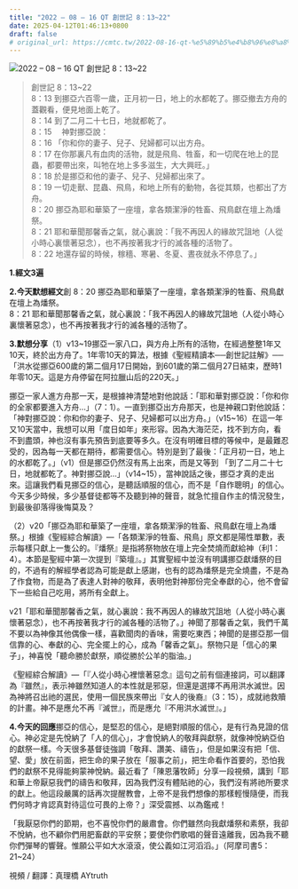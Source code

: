 ```yaml
---
title: "2022 – 08 – 16 QT 創世記 8：13~22"
date: 2025-04-12T01:46:13+0800
draft: false
# original_url: https://cmtc.tw/2022-08-16-qt-%e5%89%b5%e4%b8%96%e8%a8%98-8%ef%bc%9a1322
---
```


![2022 – 08 – 16 QT 創世記 8：13~22](/images/qt.jpg  "2022 – 08 – 16 QT 創世記 8：13~22")

> 創世記 8：13~22  
> 8：13 到挪亞六百零一歲，正月初一日，地上的水都乾了。挪亞撤去方舟的蓋觀看，便見地面上乾了。  
> 8：14 到了二月二十七日，地就都乾了。  
> 8：15 　神對挪亞說：  
> 8：16 「你和你的妻子、兒子、兒婦都可以出方舟。  
> 8：17 在你那裏凡有血肉的活物，就是飛鳥、牲畜，和一切爬在地上的昆蟲，都要帶出來，叫牠在地上多多滋生，大大興旺。」  
> 8：18 於是挪亞和他的妻子、兒子、兒婦都出來了。  
> 8：19 一切走獸、昆蟲、飛鳥，和地上所有的動物，各從其類，也都出了方舟。  
> 8：20 挪亞為耶和華築了一座壇，拿各類潔淨的牲畜、飛鳥獻在壇上為燔祭。  
> 8：21 耶和華聞那馨香之氣，就心裏說：「我不再因人的緣故咒詛地（人從小時心裏懷著惡念），也不再按著我才行的滅各種的活物了。  
> 8：22 地還存留的時候，稼穡、寒暑、冬夏、晝夜就永不停息了。」

**1.經文3遍**

**2.今天默想經文**創 8：20 挪亞為耶和華築了一座壇，拿各類潔淨的牲畜、飛鳥獻在壇上為燔祭。  
8：21 耶和華聞那馨香之氣，就心裏說：「我不再因人的緣故咒詛地（人從小時心裏懷著惡念），也不再按著我才行的滅各種的活物了。

**3.默想分享**（1）v13~19挪亞一家八口，與方舟上所有的活物，在經過整整1年又10天，終於出方舟了。1年零10天的算法，根據《聖經精讀本──創世記註解》── 「洪水從挪亞600歲的第二個月17日開始，到601歲的第二個月27日結束，歷時1年零10天。這是方舟停留在阿拉臘山后的220天。」

挪亞一家人進方舟那一天，是根據神清楚地對他說話：「耶和華對挪亞說：「你和你的全家都要進入方舟…」（7：1）。一直到挪亞出方舟那天，也是神親口對他說話：「神對挪亞說：你和你的妻子、兒子、兒婦都可以出方舟。」（v15~16）在這一年又10天當中，我想可以用「度日如年」來形容。因為大海茫茫，找不到方向，看不到盡頭，神也沒有事先預告到底要等多久。在沒有明確目標的等候中，是最難忍受的，因為每一天都在期待，都需要信心。特別是到了最後：「正月初一日，地上的水都乾了。」（v1）但是挪亞仍然沒有馬上出來，而是又等到 「到了二月二十七日，地就都乾了。神對挪亞說…」（v14~15），當神說話之後，挪亞才真的走出來。這讓我們看見挪亞的信心，是聽話順服的信心，而不是「自作聰明」的信心。今天多少時候，多少基督徒都等不及聽到神的聲音，就急忙擅自作主的情況發生，到最後卻落得後悔莫及？

（2）v20「挪亞為耶和華築了一座壇，拿各類潔淨的牲畜、飛鳥獻在壇上為燔祭。」根據《聖經綜合解讀》—「各類潔淨的牲畜、飛鳥」原文都是陽性單數，表示每樣只獻上一隻公的。『燔祭』是指將祭物放在壇上完全焚燒而獻給神（利1：4）。本節是聖經中第一次提到『築壇』。」其實聖經中並沒有明講挪亞獻燔祭的目的，不過有的解經學者認為可能是獻上感謝，也有的認為燔祭是完全燒盡，不是為了作食物，而是為了表達人對神的敬拜，表明他對神那份完全奉獻的心，他不會留下一些給自己吃用，將所有全獻上。

v21「耶和華聞那馨香之氣，就心裏說：我不再因人的緣故咒詛地（人從小時心裏懷著惡念），也不再按著我才行的滅各種的活物了。」神聞了那馨香之氣，我們千萬不要以為神像其他偶像一樣，喜歡聞肉的香味，需要吃東西；神聞的是挪亞那一個信靠的心、奉獻的心、完全擺上的心，成為「馨香之氣」。祭物只是「信心的果子」，神喜悅「聽命勝於獻祭，順從勝於公羊的脂油。」

《聖經綜合解讀》—「『人從小時心裡懷著惡念』這句之前有個連接詞，可以翻譯為『雖然』，表示神雖然知道人的本性就是邪惡，但還是選擇不再用洪水滅世。因為神將召出祂的選民，使用一個民族來帶出『女人的後裔』（3：15），成就祂救贖的計畫。神不是應允不再『滅世』，而是應允『不用洪水滅世』。」

**4.今天的回應**挪亞的信心，是堅忍的信心，是絕對順服的信心，是有行為見證的信心。神必定是先悅納了「人的信心」，才會悅納人的敬拜與獻祭，就像神悅納亞伯的獻祭一樣。今天很多基督徒強調「敬拜、讚美、禱告」，但是如果沒有把「信、望、愛」放在前面，把生命的果子放在「服事之前」，把生命看作首要的，恐怕我們的獻祭不見得能夠蒙神悅納。最近看了「陳恩藩牧師」分享一段視頻，講到「耶和華上帝厭惡我們的禱告和敬拜，因為我們沒有體貼祂的心，我們沒有將祂所要求的獻上。他這段嚴厲的話再次提醒教會，上帝不是我們想像的那樣輕慢隨便，而我們何時才肯認真對待這位可畏的上帝？」深受震撼、以為鑑戒！

「我厭惡你們的節期，也不喜悅你們的嚴肅會。你們雖然向我獻燔祭和素祭，我卻不悅納，也不顧你們用肥畜獻的平安祭；要使你們歌唱的聲音遠離我，因為我不聽你們彈琴的響聲。惟願公平如大水滾滾，使公義如江河滔滔。」（阿摩司書5：21~24）

視頻 / 翻譯：真理橋 AYtruth